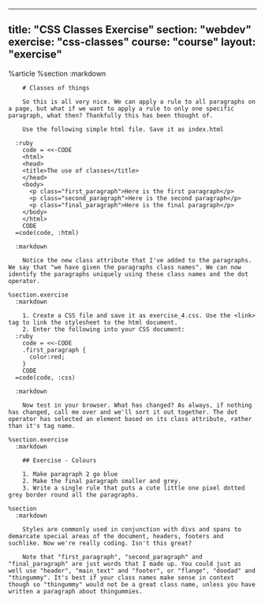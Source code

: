 ---
  title: "CSS Classes Exercise"
  section: "webdev"
  exercise: "css-classes"
  course: "course"
  layout: "exercise"
  ---
  
  %article
    %section
      :markdown
  
  
  
        # Classes of things
  
        So this is all very nice. We can apply a rule to all paragraphs on a page, but what if we want to apply a rule to only one specific paragraph, what then? Thankfully this has been thought of.
  
        Use the following simple html file. Save it as index.html
  
      :ruby
        code = <<-CODE
        <html>
        <head>
        <title>The use of classes</title>
        </head>
        <body>
          <p class="first_paragraph">Here is the first paragraph</p>
          <p class="second_paragraph">Here is the second paragraph</p>
          <p class="final_paragraph">Here is the final paragraph</p>
        </body>
        </html>
        CODE
      =code(code, :html)
  
      :markdown
  
        Notice the new class attribute that I've added to the paragraphs. We say that "we have given the paragraphs class names". We can now identify the paragraphs uniquely using these class names and the dot operator.
  
    %section.exercise
      :markdown
  
        1. Create a CSS file and save it as exercise_4.css. Use the <link> tag to link the stylesheet to the html document.
        2. Enter the following into your CSS document:
      :ruby
        code = <<-CODE
        .first_paragraph {
          color:red;
        }
        CODE
      =code(code, :css)
  
      :markdown
  
        Now test in your browser. What has changed? As always, if nothing has changed, call me over and we'll sort it out together. The dot operator has selected an element based on its class attribute, rather than it's tag name.
  
    %section.exercise
      :markdown
  
        ## Exercise - Colours
  
        1. Make paragraph 2 go blue
        2. Make the final paragraph smaller and grey.
        3. Write a single rule that puts a cute little one pixel dotted grey border round all the paragraphs.
  
    %section
      :markdown
  
        Styles are commonly used in conjunction with divs and spans to demarcate special areas of the document, headers, footers and suchlike. Now we're really coding. Isn't this great?
  
        Note that "first_paragraph", "second_paragraph" and "final_paragraph" are just words that I made up. You could just as well use "header", "main_text" and "footer", or "flange", "doodad" and "thingummy". It's best if your class names make sense in context though so "thingummy" would not be a great class name, unless you have written a paragraph about thingummies.
  